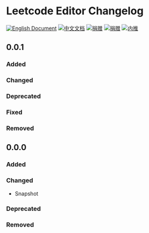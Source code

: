 <!-- Keep a Changelog guide -> https://keepachangelog.com -->

# Leetcode Editor Changelog
[![English Document][badge:en-doc]][gh:en-doc]
[![中文文档][badge:zh-doc]][gh:zh-doc]
[![捐赠][badge:donate]][shuzijun-donate]
[![捐赠][badge:donate-zh]][shuzijun-donate]
[![内推][badge:referrals]][shuzijun-referrals]

## 0.0.1

### Added

### Changed

### Deprecated

### Fixed

### Removed

## 0.0.0  

### Added   
    
### Changed    
- Snapshot

### Deprecated

### Removed

[badge:en-doc]: https://img.shields.io/badge/Docs-English%20Document-blue?logo=docs&style=flat-square
[badge:zh-doc]: https://img.shields.io/badge/Docs-中文文档-blue?logo=docs&style=flat-square
[badge:donate]: https://img.shields.io/badge/Docs-donate-ff69c4?logo=docs&style=flat-square
[badge:donate-zh]: https://img.shields.io/badge/Docs-捐赠-ff69c4?logo=docs&style=flat-square
[badge:referrals]: https://img.shields.io/badge/Docs-内推-ff69c4?logo=docs&style=flat-square


[gh:en-doc]: https://github.com/shuzijun/leetcode-editor/blob/master/README.md
[gh:zh-doc]: https://github.com/shuzijun/leetcode-editor/blob/master/README_ZH.md

[shuzijun-donate]: https://shuzijun.cn/donate.html
[shuzijun-referrals]: https://shuzijun.cn/referrals.html